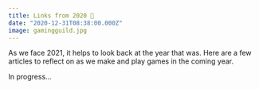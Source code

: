 ```yaml
---
title: Links from 2020 🎇
date: "2020-12-31T08:38:00.000Z"
image: gamingguild.jpg
---
```


As we face 2021, it helps to look back at the year that was. Here are a few articles to reflect on as we make and play games in the coming year.

<!-- more -->

In progress...
